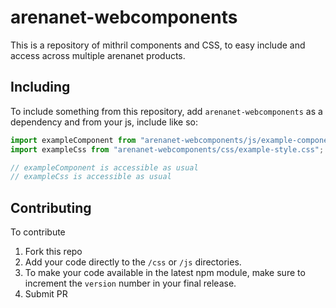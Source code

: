 # arenanet-webcomponents

This is a repository of mithril components and CSS, to easy include and access across multiple arenanet products.

## Including

To include something from this repository, add `arenanet-webcomponents` as a dependency and from your js, include like so:

```js
import exampleComponent from "arenanet-webcomponents/js/example-component.js";
import exampleCss from "arenanet-webcomponents/css/example-style.css";

// exampleComponent is accessible as usual
// exampleCss is accessible as usual
```

## Contributing

To contribute
 1. Fork this repo
 2. Add your code directly to the `/css` or `/js` directories. 
 3. To make your code available in the latest npm module, make sure to increment the `version` number in your final release.
 4. Submit PR
